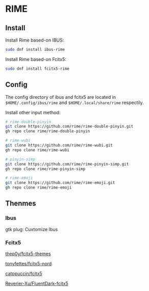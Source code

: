 # RIME

## Install

Install Rime based-on IBUS:

```bash
sudo dnf install ibus-rime
```

Install Rime based-on Fcitx5:

```bash
sudo dnf install fcitx5-rime
```

## Config

The config directory of ibus and fcitx5 are located in `$HOME/.config/ibus/rime` and `$HOME/.local/share/rime` respectily.

Install other input method:

```bash
# rime-double-pinyin
git clone https://github.com/rime/rime-double-pinyin.git
gh repo clone rime/rime-double-pinyin

# rime-wubi
git clone https://github.com/rime/rime-wubi.git
gh repo clone rime/rime-wubi

# pinyin-simp
git clone https://github.com/rime/rime-pinyin-simp.git
gh repo clone rime/rime-pinyin-simp

# rime-emoji
git clone https://github.com/rime/rime-emoji.git
gh repo clone rime/rime-emoji
```

## Thenmes

### Ibus

gtk plug: Cuxtomize Ibus

### Fcitx5

[thep0y/fcitx5-themes](https://github.com/thep0y/fcitx5-themes)

[tonyfettes/fcitx5-nord](https://github.com/tonyfettes/fcitx5-nord)

[catppuccin/fcitx5](https://github.com/catppuccin/fcitx5)

[Reverier-Xu/FluentDark-fcitx5](https://github.com/Reverier-Xu/FluentDark-fcitx5)
